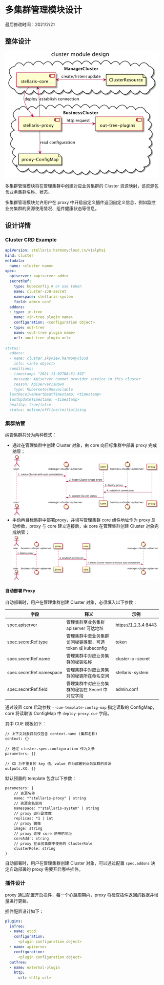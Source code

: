 # 多集群管理模块设计

最后修改时间：2021/2/21

## 整体设计

![alt](../../img/00-cluster.png)

多集群管理模块将在管理集群中创建对应业务集群的 Cluster 资源映射，该资源包含业务集群名称、状态。

多集群管理模块允许用户在 proxy 中开启自定义插件返回自定义信息，例如监控业务集群的资源使用情况、组件健康状态等信息。

## 设计详情

### Cluster CRD Example

```yaml
apiVersion: stellaris.harmonycloud.cn/v1alpha1
kind: Cluster
metadata:
  name: <cluster name>
spec:
  apiserver: <apiserver addr>
  secretRef:
    type: kubeconfig # or use token
    name: cluster-238-secret
    namespace: stellaris-system
    field: admin.conf
  addons:
  - type: in-tree
    name: <in-tree plugin name>
    configuration: <configuration object>
  - type: out-tree
    name: <out-tree plugin name>
    url: <out tree plugin url>
...
status:
  addons:
  - name: cluster.skyview.harmonycloud
    info: <info object>
  conditions:
  - timestamp: "2021-11-02T08:51:39Z"
    message: Apiserver cannot provider service in this cluster
    reason: ApiserverIsDown
    type: KubernetesUnavailable
  lastReceiveHeartBeatTimestamp: <timestamp>
  lastUpdateTimestamp: <timestamp>
  healthy: true/false
  status: online/offline/initializing
```

### 集群纳管

纳管集群共分为两种模式：
* 通过在管理集群中创建 Cluster 对象，由 core 向目标集群中部署 proxy 完成纳管；
![alt](../../img/01-auto-create-proxy.png)
* 手动再目标集群中部署proxy，并填写管理集群 core 组件地址作为 proxy 启动参数，proxy 与 core 建立连接后，由 core 在管理集群创建 Cluster 对象完成纳管；
![alt](../../img/02-manual-create-proxy.png)

#### 自动部署 Proxy

自动部署时，用户在管理集群创建 Cluster 对象，必须填入以下参数：

| 字段                     | 释义                                                       | 示例                 |
| ------------------------ | ---------------------------------------------------------- | -------------------- |
| spec.apiserver           | 管理集群至业务集群 apiserver 可达地址                      | https://1.2.3.4:8443 |
| spec.secretRef.type      | 管理集群中至业务集群访问秘钥类型，可选 token 或 kubeconfig | token                |
| spec.secretRef.name      | 管理集群中对应业务集群的秘钥名称                           | cluster-x-secret     |
| spec.secretRef.namespace | 管理集群中对应业务集群的秘钥所在命名空间                   | stellaris-system     |
| spec.secretRef.field     | 管理集群中对应业务集群的秘钥在 Secret 中对应字段           | admin.conf           |

通过设置 core 启动参数 `--cue-template-config-map` 指定读取的 ConfigMap，core 将读取该 ConfigMap 中 `deploy-proxy.cue` 字段。

其中 CUE 模板如下：
```cuelang
// 上下文对象目前仅包含 context.name (集群名称)
context: {}

// 通过 cluster.spec.configuration 作为入参
parameters: {}

// XX 为不重复的 key 值，value 作为部署到业务集群的资源
outputs.XX: {}
```

默认预置的 template 包含以下参数：

```cuelang
parameters: {
    // 资源名称
    name: *"stellaris-proxy" | string
    // 资源命名空间
    namespace: *"stellaris-system" | string
    // proxy 运行副本数
    replicas: *1 | int
    // proxy 镜像
    image: string
    // proxy 连接 core 使用的地址
    coreAddr: string
    // proxy 在业务集群中使用的 ClusterRole
    clusterRole: string
}
```

自动部署时，用户在管理集群创建 Cluster 对象，可以通过配置 `spec.addons` 决定自动部署的 proxy 需要开启哪些插件。

### 插件设计

proxy 通过配置开启插件，每一个心跳周期内，proxy 将检查插件返回的数据并增量进行更新。

插件配置设计如下：

```yaml
plugins:
  inTree:
  - name: etcd
    configuration:
      <plugin configuration object>
  - name: apiserver
    configuration:
      <plugin configuration object>
  outTree:
  - name: external-plugin
    http:
      url: <http url>
```
